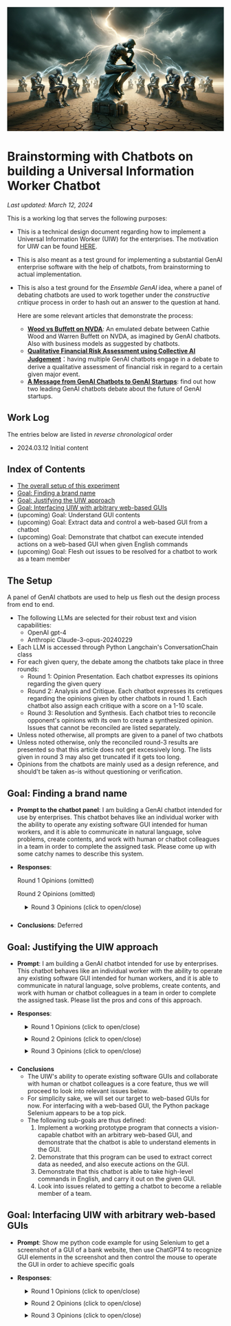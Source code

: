 <banner class="page-header" role="banner">
  <img src="../assets/images/brainstorming.webp" alt="Banner Image" style="">
</banner>

# Brainstorming with Chatbots on building a Universal Information Worker Chatbot

*Last updated: March 12, 2024*

This is a working log that serves the following purposes:

- This is a technical design document regarding how to implement a Universal Information Worker (UIW) for the enterprises. The motivation for UIW can be found [HERE](https://www.linkedin.com/posts/kaihuchen_title-building-a-genai-based-universal-information-activity-7173027315751333888-nGuM/?utm_source=share&utm_medium=member_desktop).
- This is also meant as a test ground for implementing a substantial GenAI enterprise software with the help of chatbots, from brainstorming to actual implementation. 
- This is also a test ground for the *Ensemble GenAI* idea, where a panel of debating chatbots are used to work together under the *constructive critique* process in order to hash out an answer to the question at hand.

  Here are some relevant articles that demonstrate the process:

  - [**Wood vs Buffett on NVDA**](WoodvsBuffett): An emulated debate between Cathie Wood and Warren Buffett on NVDA, as imagined by GenAI chatbots. Also with business models as suggested by chatbots.
  - [**Qualitative Financial Risk Assessment using Collective AI Judgement**](Risks)：having multiple GenAI chatbots engage in a debate to derive a qualitative assessment of financial risk in regard to a certain given major event.
  - [**A Message from GenAI Chatbots to GenAI Startups**](TheDebate): find out how two leading GenAI chatbots debate about the future of GenAI startups.

<a name='worklog'></a>

## Work Log

The entries below are listed in *reverse chronological* order
- 2024.03.12 Initial content

## Index of Contents

- [The overall setup of this experiment](#setup)
- [Goal: Finding a brand name](#brandname)
- [Goal: Justifying the UIW approach](#justifyuiw)
- [Goal: Interfacing UIW with arbitrary web-based GUIs](#selenium)
- (upcoming) Goal: Understand GUI contents
- (upcoming) Goal: Extract data and control a web-based GUI from a chatbot
- (upcoming) Goal: Demonstrate that chatbot can execute intended actions on a web-based GUI when given English commands
- (upcoming) Goal: Flesh out issues to be resolved for a chatbot to work as a team member

<a name='setup'></a>

## The Setup

A panel of GenAI chatbots are used to help us flesh out the design process from end to end. 

- The following LLMs are selected for their robust text and vision capabilities:
  - OpenAI gpt-4
  - Anthropic Claude-3-opus-20240229
- Each LLM is accessed through Python Langchain's ConversationChain class
- For each given query, the debate among the chatbots take place in three rounds:
  - Round 1: Opinion Presentation. Each chatbot expresses its opinions regarding the given query
  - Round 2: Analysis and Critique. Each chatbot expresses its cretiques regarding the opinions given by other chatbots in round 1. Each chatbot also assign each critique with a score on a 1-10 scale.
  - Round 3: Resolution and Synthesis. Each chatbot tries to reconcile opponent's opinions with its own to create a synthesized opinion. Issues that cannot be reconciled are listed separately.
- Unless noted otherwise, all prompts are given to a panel of two chatbots
- Unless noted otherwise, only the reconciled round-3 results are presented so that this article does not get excessively long. The lists given in round 3 may also get truncated if it gets too long.
- Opinions from the chatbots are mainly used as a design reference, and should't be taken as-is without questioning or verification.

<a name='brandname'></a>

## Goal: Finding a brand name

- **Prompt to the chatbot panel**: I am building a GenAI chatbot intended for use by enterprises. This chatbot behaves like an individual worker with the ability to operate any existing software GUI intended for human workers, and it is able to communicate in natural language, solve problems, create contents, and work with human or chatbot colleagues in a team in order to complete the assigned task. Please come up with some catchy names to describe this system.
<!-- I am building a system that employs a panel (or ensemble) of GenAI chatbots to debate each other in order to get things done. Please come up with some catchy names to describe this system. -->

- **Responses**:

  Round 1 Opinions (omitted)

  Round 2 Opinions (omitted)

<details markdown=1>
<summary style="margin-left:41px;margin-bottom:11px">Round 3 Opinions (click to open/close) 
</summary>

    Participant: #1:openai_gpt-4
        
        Here are the reconciled opinions in descending order of scores:
        
        1. OmniWorkerAI (Score: 8)
          - Comprehensive and straightforward name suggesting an AI that can handle various tasks.
        
        2. OmniTasker (Score: 8)
          - Simple and clear name suggesting a product that can handle various tasks.
        
        3. GeniusWorkerAI (Score: 8)
          - Catchy and creative name suggesting an AI that works smartly.
        
        4. IntelliWorkerBot (Score: 8)
          - Simple and clear name suggesting a bot that works intelligently.
        
        5. WorkWiseBot (Score: 8)
          - Catchy and straightforward name suggesting a bot that works wisely.
        
        6. GeniusTasker (Score: 8)
          - Creative and straightforward name suggesting a product that can smartly handle tasks.
        
        7. TaskWhizBot (Score: 8)
          - Catchy and straightforward name suggesting a bot that's a whiz at tasks.
        
        8. TaskMavenAI (Score: 8)
          - Catchy and straightforward name suggesting an AI that's an expert at tasks.
        
        9. WorkGuruBot (Score: 8)
          - Catchy and straightforward name suggesting a bot that's a guru at work.
        
        10. OmniAssist (Score: 8)
            - Professional and trustworthy name conveying the all-encompassing assistance capabilities of the chatbot.
        
        11. TaskMasterBot (Score: 7)
            - Easy to pronounce but lacks creativity, suggesting a bot designed to master tasks.
        
        12. WorkFlowMasterAI (Score: 7)
            - Descriptive but a bit long, suggesting an AI that can master workflow.
        
        13. OmniMateAI (Score: 7)
            - Simple but not very creative, suggesting an AI that can be a mate in various tasks.
        
        14. AllRounderBot (Score: 7)
            - Simple and clear name suggesting a bot that can handle various tasks.
        
        15. TaskMagnetAI (Score: 7)
            - Catchy but may not clearly indicate what the AI does, suggesting an AI that attracts tasks.
        
        16. WorkSphereBot (Score: 7)
            - Straightforward but not very creative, suggesting a bot that encompasses all work.
        
        17. TaskUniverseAI (Score: 7)
            - Creative but a bit long, suggesting an AI that can handle all tasks.
        
        18. TaskMastermindAI (Score: 7)
            - Creative but a bit long, suggesting an AI that's a mastermind at tasks.
        
        19. WorkForceAI (Score: 7)
            - Straightforward but lacks creativity, suggesting an AI that can be a workforce.
        
        20. AdaptaBot (Score: 7)
            - Catchy and memorable, highlighting the chatbot's ability to adapt to various software and tasks.
        
        21. IntelliWorker (Score: 7)
            - Professional and suggests efficiency, focusing on the intelligent worker capabilities of the chatbot.
        
        Opinions that are irreconcilable:
        
        1. TaskGenieAI (Score: 9)
          - Creative and catchy name suggesting an AI that can magically handle tasks.
        
        2. OmniTaskGenie (Score: 9)
          - Creative and catchy name suggesting a product that can magically handle various tasks.
        
        3. EnterpriseGenie (Score: 7)
          - Catchy but doesn't clearly indicate what it does, suggesting a product designed for enterprise use.
        
        4. EnterpriseMate (Score: 6)
          - Suggests a product designed for enterprise use but doesn't clearly indicate what it does.
        
        5. GenWorkAI (Score: 6)
          - Vague and doesn't clearly indicate what the AI does.
        
        6. UniTaskBot (Score: 6)
          - Suggests a bot that can handle a single task, which might limit its appeal.
        
        7. GUIversalBot (Score: 5)
          - Complex and could be hard to pronounce, doesn't clearly indicate what the bot does.
        
        8. SynthIA (Score: 6)
          - Clever play on words, emphasizing the artificial intelligence aspect of the chatbot, but might not

    Participant: #2:anthropic_claude-3-opus-20240229

        Reconciled Opinions in Descending Scores:
        
        1. TaskGenieAI - 8.5
        2. OmniTaskGenie - 8.5
        3. TaskMavenAI - 8.5
        4. OmniAssist - 8
        5. TaskMasterBot - 8
        6. OmniTasker - 8
        7. WorkFlowMasterAI - 8
        8. WorkWiseBot - 8
        9. EnterpriseGenie - 8
        10. TaskWhizBot - 8
        11. WorkForceAI - 8
        12. TaskMastermindAI - 8
        13. WorkGuruBot - 8
        14. OmniWorkerAI - 7.5
        15. TaskUniverseAI - 7.5
        16. AdaptaBot - 7
        17. UniTaskBot - 7
        18. GeniusWorkerAI - 7
        19. IntelliWorkerBot - 7
        20. IntelliWorker - 7
        21. OmniMateAI - 7
        22. GeniusTasker - 7
        23. AllRounderBot - 7
        24. WorkSphereBot - 7
        25. TaskMagnetAI - 6.5
        26. GenWorkAI - 6
        27. EnterpriseMate - 6
        28. SynthIA - 6
        29. NaturaLink - 6
        30. GUIversalBot - 5
        31. UniBot - 5
        32. VersaBot - 5
        33. SolveBot - 4
        34. TeamMate - 4
        35. CreatIO - 3
        36. SmartCollab - 3
        37. GeniusFlow - 2
        38. SynergAI - 2
        39. PolyBot - 2
        40. CogniCollab - 1
        
        Inreconcilable Opinions:
        None. The opinions from both sources were able to be combined without conflict.

</details>

- **Conclusions**: Deferred


<a name='justifyuiw'></a>

## Goal: Justifying the UIW approach

- **Prompt**: I am building a GenAI chatbot intended for use by enterprises. This chatbot behaves like an individual worker with the ability to operate any existing software GUI intended for human workers, and it is able to communicate in natural language, solve problems, create contents, and work with human or chatbot colleagues in a team in order to complete the assigned task. Please list the pros and cons of this approach.

- **Responses**:

<details markdown=1>

<summary style="margin-left:41px;margin-bottom:11px">Round 1 Opinions (click to open/close) 
</summary>

    Round #1

    Participant: #1:openai_gpt-4

      Pros:
      
      1. Increased Efficiency: The GenAI chatbot can operate around the clock, ensuring that tasks are completed efficiently and without delay. It doesn't require breaks, vacations, or sick leave, thereby increasing productivity.
      
      2. Cost Savings: Implementing a chatbot can be a cost-effective solution for businesses as it eliminates the need for hiring additional staff, training them, and providing benefits.
      
      3. Accuracy: A well-programmed GenAI chatbot can provide error-free outputs, thus improving the quality of work and reducing the chance of mistakes that can occur with human workers.
      
      4. Scalability: As a business grows, the chatbot can easily be scaled up to handle more tasks without the need for additional resources.

      5. Utilizing LLMs: Using leading third-party LLMs (Language Model Libraries) will not only reduce development time and cost but also ensure that the chatbot is equipped with the latest technology and best practices in the field.
      
      Cons:
      
      1. Lack of Human Touch: While a chatbot can mimic human interaction, it may not fully replicate the emotional intelligence, empathy, and personal touch a human worker can provide.
      
      2. Limited Problem-Solving: While AI has made significant strides in problem-solving, there may still be complex, unique or unprecedented problems that a chatbot might struggle to solve.
      
      3. Dependency on LLMs: While using third-party LLMs has its advantages, it also means you are dependent on their performance, updates, and potential limitations. 
      
      4. Technical Glitches: Like any technology, chatbots are not immune to technical glitches or failures, which can disrupt tasks and require troubleshooting.
      
      5. High Initial Costs: While the long-term costs may be lower, the initial investment for developing and implementing a sophisticated GenAI chatbot can be substantial.
      
      6. Data Privacy: Since chatbots need access to sensitive data to function effectively, there is a risk of data breaches or misuse of information.

    Participant: #2:anthropic_claude-3-opus-20240229

      Pros:
      1. Reduced development time: By leveraging existing third-party LLMs, you can significantly reduce the time and effort required to develop the chatbot's natural language processing capabilities.
      
      2. Cost-effective: Using third-party LLMs can be more cost-effective than developing and training your own language models from scratch.
      
      3. Riding the technology wave: Utilizing leading third-party LLMs allows you to take advantage of the latest advancements in natural language processing and AI technologies.
      
      4. Versatility: The chatbot's ability to operate existing software GUIs and work with human or chatbot colleagues makes it highly versatile and adaptable to various enterprise workflows and tasks.
      
      5. Improved productivity: By automating tasks and assisting human workers, the chatbot can help improve overall productivity and efficiency within the enterprise.
      
      6. Natural communication: The chatbot's ability to communicate in natural language makes it more user-friendly and accessible to non-technical employees.
      
      Cons:
      1. Dependence on third-party LLMs: Relying on third-party LLMs means you have limited control over the underlying technology and may be subject to changes, updates, or discontinuation of services by the LLM providers.
      
      2. Customization limitations: Using third-party LLMs may limit your ability to fully customize and fine-tune the chatbot's language model to your specific enterprise domain and requirements.
      
      3. Data privacy and security concerns: Integrating third-party LLMs may raise concerns about data privacy and security, especially when dealing with sensitive enterprise information.
      
      4. Integration challenges: Integrating the chatbot with existing enterprise software and systems may pose technical challenges and require additional development efforts.
      
      5. Training and maintenance: While using third-party LLMs reduces development time, you will still need to invest time and resources in training the chatbot to operate specific software GUIs and handle enterprise-specific tasks. Ongoing maintenance and updates will also be required.
      
      6. Ethical considerations: As with any AI system, there may be ethical considerations around job displacement, accountability, and transparency when deploying a chatbot in an enterprise setting.
      
      7. User acceptance: Some employees may be resistant to working alongside a chatbot or may have concerns about its capabilities and impact on their job roles.

</details>

<details markdown=1>

<summary style="margin-left:41px;margin-bottom:11px">Round 2 Opinions (click to open/close) 
</summary>

    Round #2

    Participant: #1:openai_gpt-4

        1. Increased Efficiency: The information provided is well-structured and highlights the benefits of a chatbot in terms of efficiency. However, it does not provide evidence or concrete examples to support these claims. Score: 8/10
        
        2. Cost Savings: This point is valid and well-explained, although it could benefit from some statistics or specific examples. Score: 8.5/10
        
        3. Accuracy: While the point about accuracy is important, it is somewhat generalized. There are instances where AI can make mistakes too, and this could have been mentioned for a balanced view. Score: 7.5/10
        
        4. Scalability: This point is clear and concise, highlighting the long-term benefits of a chatbot for a growing business. Score: 9/10
        
        5. Utilizing LLMs: The information is well-presented, but it assumes the reader knows what LLMs are. It would be helpful to explain this term. Score: 7/10
        
        Cons:
        
        1. Lack of Human Touch: This is a valid point, presented clearly and concisely. Score: 9/10
        
        2. Limited Problem-Solving: The point is well-made, acknowledging the limitations of AI. It could have been more impactful with specific examples. Score: 8.5/10
        
        3. Dependency on LLMs: This point addresses a significant potential downside of using third-party LLMs. However, it might be more effective to discuss strategies for mitigating these risks. Score: 7.5/10
        
        4. Technical Glitches: The information is valid and straightforward, acknowledging the potential for technical issues. Score: 8.5/10
        
        5. High Initial Costs: This point is well-made and presents a potential concern for businesses considering implementing a chatbot. Score: 9/10
        
        6. Data Privacy: This is a crucial point, especially in today's digital age. The risk of data breaches or misuse should not be underestimated. Score: 9.5/10
        
        Descending scores: 
        1. Data Privacy: 9.5/10
        2. High Initial Costs: 9/10
        3. Lack of Human Touch: 9/10
        4. Scalability: 9/10
        5. Limited Problem-Solving: 8.5/10
        6. Technical Glitches: 8.5/10
        7. Cost Savings: 8.5/10
        8. Increased Efficiency: 8/10
        9. Accuracy: 7.5/10
        10. Dependency on LLMs: 7.5/10
        11. Utilizing LLMs: 7/10
        Here's a critique of the information provided, along with scores for each entry on a scale of 1-10 based on their merits:
        
        Pros:
        1. Reduced development time (Score: 8) - This is a significant advantage, as it can greatly accelerate the chatbot development process.
        
        2. Cost-effective (Score: 7) - While cost-effectiveness is important, it may depend on the specific pricing models of the third-party LLMs and the scale of the enterprise.
        
        3. Riding the technology wave (Score: 6) - Staying up-to-date with the latest technologies is beneficial, but it should not be the primary reason for choosing a solution.
        
        4. Versatility (Score: 9) - The chatbot's ability to operate existing software GUIs and collaborate with human or chatbot colleagues is a major strength, as it enables seamless integration into various enterprise workflows.
        
        5. Improved productivity (Score: 8) - Automating tasks and assisting human workers can lead to significant productivity gains, making this a strong selling point for the chatbot.
        
        6. Natural communication (Score: 7) - While natural language communication is important for user adoption, the quality of the interactions will depend on the specific LLM used and the chatbot's training.
        
        Cons:
        1. Dependence on third-party LLMs (Score: 8) - This is a significant concern, as changes or issues with the LLM providers can directly impact the chatbot's functionality and reliability.
        
        2. Customization limitations (Score: 7) - Limited ability to customize the language model may restrict the chatbot's effectiveness in handling enterprise-specific terminology and requirements.
        
        3. Data privacy and security concerns (Score: 9) - This is a critical issue, especially for enterprises dealing with sensitive data. Proper security measures and data handling practices must be in place.
        
        4. Integration challenges (Score: 6) - While integration challenges are a valid concern, they are not unique to chatbots and can be addressed with proper planning and development efforts.
        
        5. Training and maintenance (Score: 5) - The need for ongoing training and maintenance is a common requirement for most enterprise software solutions and should not be a major drawback.
        
        6. Ethical considerations (Score: 7) - Ethical concerns around job displacement and transparency are important and should be addressed through clear communication and responsible deployment strategies.
        
        7. User acceptance (Score: 6) - While user resistance is a possibility, it can be mitigated through proper training, change management, and demonstrating the chatbot's benefits to employees.
        
        Entries in descending order of scores:
        1. Data privacy and security concerns (Score: 9)
        2. Versatility (Score: 9)
        3. Dependence on third-party LLMs (Score: 8)
        4. Reduced development time (Score: 8)
        5. Improved productivity (Score: 8)
        6. Cost-effective (Score: 7)
        7. Customization limitations (Score: 7)
        8. Natural communication (Score: 7)
        9. Ethical considerations (Score: 7)
        10. Riding the technology wave (Score: 6)
        11. Integration challenges (Score: 6)
        12. User acceptance (Score: 6)
        13. Training and maintenance (Score: 5)

    Participant: #2:anthropic_claude-3-opus-20240229

        Critique:
        
        Pros:
        
        1. Increased Efficiency: This point is valid and well explained. The 24/7 operation ability of a chatbot is a significant advantage in terms of efficiency. Score: 10
        
        2. Cost Savings: While chatbots can indeed reduce the need for some staff, it is an overstatement to say they eliminate the need for additional staff entirely. Chatbots still require maintenance and updates, which require human intervention. Score: 8
        
        3. Accuracy: This point is largely dependent on the quality of the chatbot's programming. A poorly programmed chatbot could actually increase errors. However, the point is made that a well-programmed chatbot can improve accuracy, so this is taken into account. Score: 8 
        
        4. Scalability: This point is well made. Chatbots can indeed be scaled up or down to suit the needs of the business. Score: 9
        
        5. Utilizing LLMs: This point is well explained and highlights a significant advantage of using third-party language models. Score: 8
        
        Cons:
        
        1. Lack of Human Touch: This is a valid and well-defined point. AI, despite its advances, cannot fully replicate human empathy and understanding. Score: 10 
        
        2. Limited Problem-Solving: This point is well made. AI does have limitations in solving complex and unique problems. Score: 9
        
        3. Dependency on LLMs: This is a valid point. Dependency on a third party can lead to potential issues in terms of updates and limitations. Score: 8
        
        4. Technical Glitches: This point is valid. Like any technology, chatbots can experience glitches and failures. Score: 9
        
        5. High Initial Costs: The point is well made. Despite long-term savings, the initial investment for a chatbot can be substantial. Score: 9
        
        6. Data Privacy: This is a crucial point. With data breaches becoming more common, the risk associated with chatbots and data privacy needs to be taken seriously. Score: 10
        
        Order of Entries (Descending Scores):
        
        1. Increased Efficiency: 10
        2. Lack of Human Touch: 10
        3. Data Privacy: 10
        4. Technical Glitches: 9
        5. High Initial Costs: 9
        6. Limited Problem-Solving: 9
        7. Scalability: 9
        8. Cost Savings: 8
        9. Accuracy: 8
        10. Dependency on LLMs: 8
        11. Utilizing LLMs: 8
        Here's a critique of the information provided, along with scores for each entry on a scale of 1-10 based on their merits:
        
        Pros:
        1. Reduced development time (Score: 8) - This is a significant advantage, as it can greatly accelerate the chatbot development process.
        
        2. Cost-effective (Score: 7) - While cost-effectiveness is important, it may depend on the specific pricing models of the third-party LLMs and the scale of the enterprise.
        
        3. Riding the technology wave (Score: 6) - Staying up-to-date with the latest technologies is beneficial, but it should not be the primary reason for choosing a solution.
        
        4. Versatility (Score: 9) - The chatbot's ability to operate existing software GUIs and collaborate with human or chatbot colleagues is a major strength, as it enables seamless integration into various enterprise workflows.
        
        5. Improved productivity (Score: 8) - Automating tasks and assisting human workers can lead to significant productivity gains, making this a strong selling point for the chatbot.
        
        6. Natural communication (Score: 7) - While natural language communication is important for user adoption, the quality of the interactions will depend on the specific LLM used and the chatbot's training.
        
        Cons:
        1. Dependence on third-party LLMs (Score: 8) - This is a significant concern, as changes or issues with the LLM providers can directly impact the chatbot's functionality and reliability.
        
        2. Customization limitations (Score: 7) - Limited ability to customize the language model may restrict the chatbot's effectiveness in handling enterprise-specific terminology and requirements.
        
        3. Data privacy and security concerns (Score: 9) - This is a critical issue, especially for enterprises dealing with sensitive data. Proper security measures and data handling practices must be in place.
        
        4. Integration challenges (Score: 6) - While integration challenges are a valid concern, they are not unique to chatbots and can be addressed with proper planning and development efforts.
        
        5. Training and maintenance (Score: 5) - The need for ongoing training and maintenance is a common requirement for most enterprise software solutions and should not be a major drawback.
        
        6. Ethical considerations (Score: 7) - Ethical concerns surrounding AI systems are important and should be carefully addressed, but they are not insurmountable obstacles.
        
        7. User acceptance (Score: 6) - Resistance to change is a common challenge when introducing new technologies, but it can be mitigated through proper communication, training, and demonstrating the benefits of the chatbot.
        
        Entries in descending order of scores:
        1. Data privacy and security concerns (Score: 9)
        2. Versatility (Score: 9)
        3. Reduced development time (Score: 8)
        4. Improved productivity (Score: 8)
        5. Dependence on third-party LLMs (Score: 8)
        6. Cost-effective (Score: 7)
        7. Natural communication (Score: 7)
        8. Customization limitations (Score: 7)
        9. Ethical considerations (Score: 7)
        10. Riding the technology wave (Score: 6)
        11. Integration challenges (Score: 6)
        12. User acceptance (Score: 6)
        13. Training and maintenance (Score: 5)

</details>

<details markdown=1>

<summary style="margin-left:41px;margin-bottom:11px">Round 3 Opinions (click to open/close) 
</summary>

    Round #3

    Participant: #1:openai_gpt-4

        
        Reconciled Opinions (Descending Scores):
        
        1. Data Privacy and Security Concerns (Score: 9.5)
        2. Increased Efficiency (Score: 9)
        3. Versatility (Score: 9)
        4. Improved Productivity (Score: 8.5)
        5. Reduced Development Time (Score: 8)
        6. Lack of Human Touch (Score: 8)
        7. Dependence on Third-Party LLMs (Score: 8)
        8. Technical Glitches (Score: 8)
        9. High Initial Costs (Score: 8)
        10. Limited Problem-Solving (Score: 8)
        11. Scalability (Score: 8)
        12. Cost Savings (Score: 7.5)
        13. Accuracy (Score: 7.5)
        14. Natural Communication (Score: 7)
        15. Customization Limitations (Score: 7)
        16. Ethical Considerations (Score: 7)
        17. Cost-Effectiveness (Score: 7)
        18. Riding the Technology Wave (Score: 6)
        19. Integration Challenges (Score: 6)
        20. User Acceptance (Score: 6)
        
        Irreconcilable Opinions:
        
        1. Utilizing LLMs (Score: 8) - This opinion is specific to one critique and does not have a direct counterpart in the other critique.
        2. Training and Maintenance (Score: 5) - The low score given to this opinion in one critique is not directly addressed in the other critique, making it difficult to reconcile.

    Participant: #2:anthropic_claude-3-opus-20240229

        Reconciled Opinions in Descending Scores:
        
        1. Data Privacy: 9.5/10 - Both critiques agree that data privacy and security concerns are a major issue, especially in the digital age. The risk of data breaches or misuse should not be underestimated.
        
        2. High Initial Costs: 9/10 - The cost-effectiveness of implementing a chatbot is subject to the pricing models of the third-party LLMs and the scale of the enterprise.
        
        3. Versatility: 9/10 - The chatbot's ability to operate existing software GUIs and collaborate with human or chatbot colleagues is a major strength, as it enables seamless integration into various enterprise workflows.
        
        4. Lack of Human Touch: 9/10 - The human touch is a vital aspect of customer service which chatbots might not be able to replicate accurately.
        
        5. Scalability: 9/10 - The opinions converge on the fact that a chatbot offers long-term benefits for a growing business.
        
        6. Dependency on LLMs: 8.5/10 - Both critiques highlight the significant downside of using third-party LLMs. It would be effective to discuss strategies for mitigating these risks. 
        
        7. Limited Problem-Solving: 8.5/10 - AI limitations is a valid point made by both critiques, acknowledging that there are certain tasks and queries that a chatbot might not be able to handle effectively.
        
        8. Technical Glitches: 8.5/10 - Both critiques agree on the potential for technical issues which could impact the functionality and reliability of the chatbot.
        
        9. Reduced Development Time: 8/10 - Accelerating the chatbot development process is a significant advantage.
        
        10. Improved Productivity: 8/10 - Automating tasks and assisting human workers can lead to significant productivity gains.
        
        11. Cost Savings: 8/10 - Both critiques agree on the potential cost savings offered by chatbots, although statistics or specific examples would enhance this point.
        
        12. Increased Efficiency: 8/10 - The point about increased efficiency is valid, but it needs evidence or concrete examples to back it up.
        
        13. Customization Limitations: 7.5/10 - Limited ability to customize the language model may restrict the chatbot's effectiveness in handling enterprise-specific terminology and requirements.
        
        14. Accuracy: 7.5/10 - The point about accuracy is important, but it needs to be balanced with the fact that AI can make mistakes too.
        
        15. Cost-Effective: 7/10 - While cost-effectiveness is important, it may depend on the specific pricing models of the third-party LLMs and the scale of the enterprise.
        
        16. Natural Communication: 7/10 - Natural language communication is important for user adoption, but the quality of the interactions will depend on the specific LLM used and the chatbot's training.
        
        17. Utilizing LLMs: 7/10 - The information is well-presented, but it assumes the reader knows what LLMs are. It would be helpful to explain this term.
        
        18. Ethical Considerations: 7/10 - Ethical concerns around job displacement and transparency are important and should be addressed through clear communication and responsible deployment strategies.
        
        19. Riding the Technology Wave: 6/10 - Staying up-to-date with the latest technologies is beneficial, but it should not be the primary reason for choosing a solution.
        
        20. Integration Challenges: 6/10 - While integration challenges are a valid concern, they are not unique to chatbots and can be addressed with proper planning and development efforts.
        
        21. User Acceptance: 6/10 - While user resistance is a possibility, it can be mitigated through proper training, change management, and demonstrating the chatbot's benefits to employees.
        
        22. Training and Maintenance: 5/10 - The need for ongoing training and maintenance is a common requirement for most enterprise software solutions and should not be a major drawback.
        
        Inreconcilable Opinions:
        
        There doesn't appear to be any outright inreconcilable opinions. However, there are differences in the emphasis placed on various points, likely due to differing perspectives or experiences. For example, one critique might give more weight to cost-effectiveness, while the other might place more emphasis on versatility or data privacy. These differences could likely be reconciled through further discussion and analysis.
      
</details>

- **Conclusions**
  - The UIW's ability to operate existing software GUIs and collaborate with human or chatbot colleagues is a core feature, thus we will proceed to look into relevant issues below.
  - For simplicity sake, we will set our target to web-based GUIs for now. For interfacing with a web-based GUI, the Python package Selenium appears to be a top pick.
  - The following sub-goals are thus defined:
    1. Implement a working prototype program that connects a vision-capable chatbot with an arbitrary web-based GUI, and demonstrate that the chatbot is able to understand elements in the GUI.
    2. Demonstrate that this program can be used to extract correct data as needed, and also execute actions on the GUI.
    3. Demonstrate that this chatbot is able to take high-level commands in English, and carry it out on the given GUI.
    4. Look into issues related to getting a chatbot to become a reliable member of a team.

<a name='selenium'></a>

## Goal: Interfacing UIW with arbitrary web-based GUIs

- **Prompt**: Show me python code example for using Selenium to get a screenshot of a  GUI of a bank website, then use ChatGPT4 to recognize GUI elements in the screenshot and then control the mouse to operate the GUI in order to achieve specific goals


- **Responses**:

<details markdown=1>

<summary style="margin-left:41px;margin-bottom:11px">Round 1 Opinions (click to open/close) 
</summary>

    Round #1

    Participant: #1:openai_gpt-4

      Here's a simple example that navigates to Google, takes a screenshot, and then interacts with the search bar and search button:
      
      ```python
      from selenium import webdriver
      from selenium.webdriver.common.by import By
      from selenium.webdriver.common.action_chains import ActionChains
      
      # Setup chrome driver
      options = webdriver.ChromeOptions()
      options.add_argument('--headless')
      driver = webdriver.Chrome(options=options)
      
      # Navigate to Google
      driver.get('https://www.google.com')
      
      # Take a screenshot and save it
      driver.save_screenshot('screenshot.png')
      
      # Find the search box
      search_box = driver.find_element(By.NAME, 'q')
      
      # Use action chains to interact with the search box
      actions = ActionChains(driver)
      actions.move_to_element(search_box)
      actions.click()
      actions.send_keys('Hello, World!')
      actions.perform()
      
      # Submit the form
      search_button = driver.find_element(By.NAME, 'btnK')
      search_button.submit()
      
      # Clean up
      driver.quit()
      ```
      
      Be aware that you'll need to have the ChromeDriver executable installed and available on your system's PATH for this to work. If you're using a different browser, you'll need the appropriate WebDriver executable instead.
      
      Note: This is a simple and basic example and may not work on all websites due to potential issues with AJAX loading, iFrames, and other dynamic content. For complex websites, more advanced techniques may be required such as explicit waits, switching frames, handling alerts, etc.

    Participant: #2:anthropic_claude-3-opus-20240229

      Certainly! Here's an example of using Selenium v4.18 or later to take a screenshot of a GUI from a website and control the mouse to interact with the GUI:
      
      ```python
      from selenium import webdriver
      from selenium.webdriver.common.by import By
      from selenium.webdriver.common.action_chains import ActionChains
      from selenium.webdriver.support.ui import WebDriverWait
      from selenium.webdriver.support import expected_conditions as EC
      
      # Set up the webdriver (e.g., Chrome)
      driver = webdriver.Chrome()
      
      # Navigate to the desired website
      driver.get("https://example.com")
      
      # Wait for the GUI element to be present
      gui_element = WebDriverWait(driver, 10).until(
          EC.presence_of_element_located((By.ID, "gui-element-id"))
      )
      
      # Take a screenshot of the GUI element
      gui_element.screenshot("gui_screenshot.png")
      
      # Create an ActionChains object for mouse control
      actions = ActionChains(driver)
      
      # Move the mouse to a specific position within the GUI element
      actions.move_to_element_with_offset(gui_element, 100, 100).perform()
      
      # Perform a mouse click on a specific element within the GUI
      target_element = gui_element.find_element(By.ID, "target-element-id")
      actions.click(target_element).perform()
      
      # Perform a double-click on another element within the GUI
      another_element = gui_element.find_element(By.ID, "another-element-id")
      actions.double_click(another_element).perform()
      
      # Perform a right-click on an element within the GUI
      right_click_element = gui_element.find_element(By.ID, "right-click-element-id")
      actions.context_click(right_click_element).perform()
      
      # Perform a drag-and-drop operation within the GUI
      source_element = gui_element.find_element(By.ID, "source-element-id")
      target_element = gui_element.find_element(By.ID, "target-element-id")
      actions.drag_and_drop(source_element, target_element).perform()
      
      # Close the browser
      driver.quit()
      ```
      
      In this example:
      
      1. We set up the Selenium webdriver (in this case, Chrome) using `webdriver.Chrome()`.
      
      2. We navigate to the desired website using `driver.get("https://example.com")`.
      
      3. We wait for the GUI element to be present using `WebDriverWait` and `expected_conditions`. This ensures that the element is available before interacting with it.
      
      4. We take a screenshot of the GUI element using `gui_element.screenshot("gui_screenshot.png")`. This saves the screenshot as an image file.
      
      5. We create an `ActionChains` object called `actions` for mouse control.
      
      6. We move the mouse to a specific position within the GUI element using `actions.move_to_element_with_offset(gui_element, 100, 100).perform()`. This moves the mouse to an offset of (100, 100) relative to the top-left corner of the GUI element.
      
      7. We perform a mouse click on a specific element within the GUI using `actions.click(target_element).perform()`.
      
      8. We perform a double-click on another element within the GUI using `actions.double_click(another_element).perform()`.
      
      9. We perform a right-click on an element within the GUI using `actions.context_click(right_click_element).perform()`.
      
      10. We perform a drag-and-drop operation within the GUI using `actions.drag_and_drop(source_element, target_element).perform()`. This drags the source element and drops it onto the target element.
      
      11. Finally, we close the browser using `driver.quit()`.
      
      Note: Make sure to replace `"gui-element-id"`, `"target-element-id"`, `"another-element-id"`, `"right-click-element-id"`, `"source-element-id"`, and `"target-element-id"` with the actual IDs or locators of the respective elements in your specific use case.

</details>


<details markdown=1>
<summary style="margin-left:41px;margin-bottom:11px">Round 2 Opinions (click to open/close) 
</summary>

	  Round #2

	  Participant: #1:openai_gpt-4

		  1. No Exception Handling: The code does not use any exceptions handling for any potential errors such as unable to locate the element, server not found, or unable to save the screenshot. 
		  
		  2. No Explicit Waits: There are no explicit waits used in the code. The explicit wait is used to tell the Web Driver to wait for certain conditions (Expected Conditions) or the maximum time exceeded before throwing an "ElementNotVisibleException" exception.
		  
		  3. Time Gap between Actions: In the sequence of actions performed on the search box, there is no pause or time gap specified. This could cause problems if the website takes some time to respond.
		  
		  4. Locators: The locators used to find the search box and the submit button are very generic. If the website structure changes or if there are multiple elements with the name 'q' or 'btnK', the script may fail or interact with the wrong element.
		  
		  5. Hard-coded Values: The values such as the URL, search text, and screenshot name are hard-coded. These values could be parameterized making the code more reusable.
		  
		  6. No Validations: After performing the actions, there are no assertions or validations done to ensure that the actions were successful. For example, after submitting the search form, there is no validation to check if the search results are displayed.
		  
		  7. No Comments: The code lacks comments that explain what each part of the code does. This can make it difficult for other developers to understand the code.
		  
		  8. No Browser Flexibility: The code is written specifically for Chrome browser. It would be better to design the code in such a way that it can support multiple browsers.
		  
		  9. Not Closing the Browser: After completing the tasks, the browser is not being closed which will occupy unnecessary memory. 
		  
		  10. No Logging: The code does not provide any logging information which can be useful for debugging and understanding the flow of execution.
		  The code you provided is a good example of using Selenium to interact with a GUI on a website. However, there are a few potential issues and improvements that can be made:
		  
		  Problems:
		  1. Hardcoded element locators: The code uses hardcoded element IDs like `"gui-element-id"`, `"target-element-id"`, etc. If the element IDs change on the website, the code will break. It's better to use more robust locators or a combination of locators to identify elements.
		  
		  2. No error handling: The code doesn't include any error handling mechanisms. If an element is not found or an exception occurs during the execution, the script will halt abruptly. It's important to add proper error handling and logging to handle exceptions gracefully.
		  
		  3. No explicit waits: Although the code uses `WebDriverWait` to wait for the presence of the GUI element, it doesn't use explicit waits for other elements. Relying solely on implicit waits can lead to inconsistent behavior. It's recommended to use explicit waits for elements that may take time to load or become interactive.
		  
		  4. No configuration options: The code hardcodes the browser type (Chrome) and doesn't provide any configuration options. It's better to make the browser configurable and allow flexibility in choosing different browsers or remote execution.
		  
		  5. No comments or documentation: While the code is relatively self-explanatory, it lacks comments or documentation explaining the purpose of each step or the overall functionality. Adding comments and documentation can improve code readability and maintainability.
		  
		  Improvements:
		  1. Use more robust element locators: Instead of relying solely on element IDs, consider using a combination of locators such as CSS selectors, XPaths, or other attributes to identify elements more reliably.
		  
		  2. Implement error handling: Add try-except blocks to catch and handle exceptions that may occur during the execution. Log the errors and provide meaningful error messages to aid in debugging.
		  
		  3. Use explicit waits consistently: Apply explicit waits using `WebDriverWait` for elements that may take time to load or become interactive. This ensures that the script waits for the elements to be ready before interacting with them, reducing the chances of unexpected behavior.
		  
		  4. Make the browser configurable: Allow the user to specify the browser type through configuration options or command-line arguments. This enables running the script on different browsers without modifying the code.
		  
		  5. Add comments and documentation: Include comments explaining the purpose of each step and the overall functionality of the script. Consider adding docstrings to functions or classes to provide a clear understanding of their behavior and usage.
		  
		  6. Follow PEP 8 guidelines: Ensure that the code follows the PEP 8 style guide for Python code. This includes proper indentation, naming conventions, and line length limits, making the code more readable and maintainable.
		  
		  7. Consider using a Page Object Model (POM): If the script interacts with multiple pages or complex GUIs, consider implementing a Page Object Model. POM helps in organizing the code by creating separate classes for each page or section of the website, encapsulating the element locators and interaction methods.
		  
		  8. Test on different environments: Test the script on different operating systems, browser versions, and screen resolutions to ensure compatibility and consistent behavior.
		  
		  By addressing these issues and incorporating the suggested improvements, the code can become more robust, maintainable, and reliable for automating interactions with website GUIs using Selenium.

	  Participant: #2:anthropic_claude-3-opus-20240229

		  1. Lack of Exception Handling: The code is not handling any exceptions. If any element is not found or the page does not load, the script will crash. 
		  
		  2. Hard-Coded Values: The URL and search text are hard-coded into the script. This makes the code inflexible and harder to maintain or reuse. These should be parameterized.
		  
		  3. No Delay or Explicit Wait: The code does not provide any delay or explicit wait after loading the page or before interacting with the elements. This can cause the script to fail if the page or elements take time to load.
		  
		  4. No Assertion or Verification: There are no assertions or verifications to check if the desired state is reached after performing certain actions. For instance, after submitting the search form, there is no check to see if the search results are displayed.
		  
		  5. Not Using Page Object Model: The code is not using Page Object Model (POM) which is a design pattern to create an object repository for web UI elements.
		  
		  6. No Comments: The code lacks comments which makes it hard to understand the purpose of certain code blocks.
		  
		  7. Not Closing the Browser: While the driver.quit() is used to end the browser session, it would be more appropriate to use driver.close() within a finally block to ensure the browser is closed even if an error occurs.
		  
		  8. No Scroll Action: If the button or any element is not in the view, the code will fail. It needs to scroll to the element before performing any action.
		  
		  9. Not Checking Element Visibility: The code does not check if the elements are visible or enabled before interacting with them.
		  
		  10. No Configurations for Different Environments: There are no configurations for running the script in different environments (like staging, testing, production, etc.). 
		  
		  11. Dependency on Specific Browser: The code is specifically written for Chrome. It should be written in a way that it can be run on any browser.
		  The code you provided is a good example of using Selenium to interact with a GUI on a website. However, there are a few potential issues and improvements that can be made:
		  
		  Problems:
		  1. Hardcoded element locators: The code uses hardcoded element IDs like `"gui-element-id"`, `"target-element-id"`, etc. If the element IDs change on the website, the code will break. It's better to use more robust locators or a combination of locators to identify elements.
		  
		  2. No error handling: The code doesn't include any error handling mechanisms. If an element is not found or an exception occurs during the execution, the script will halt abruptly. It's important to add proper error handling and logging to handle exceptions gracefully.
		  
		  3. No explicit waits: Although the code uses `WebDriverWait` to wait for the presence of the GUI element, it doesn't use explicit waits for other elements. Relying solely on implicit waits can lead to inconsistent behavior. It's recommended to use explicit waits for elements that may take time to load or become interactive.
		  
		  4. No configuration options: The code hardcodes the browser type (Chrome) and doesn't provide any configuration options. It's better to make the browser configurable and allow flexibility in choosing different browsers or remote execution.
		  
		  5. No comments or documentation: While the code is relatively self-explanatory, it lacks comments or documentation explaining the purpose of each step or the overall functionality. Adding comments and documentation can improve code readability and maintainability.
		  
		  Improvements:
		  1. Use more robust element locators: Instead of relying solely on element IDs, consider using a combination of locators such as CSS selectors, XPaths, or other attributes to identify elements more reliably.
		  
		  2. Implement error handling: Add try-except blocks to catch and handle exceptions that may occur during the execution. Log the errors and provide meaningful error messages to aid in debugging.
		  
		  3. Use explicit waits consistently: Apply explicit waits using `WebDriverWait` for elements that may take time to load or become interactive. This ensures that the script waits for the elements to be ready before interacting with them, reducing the chances of unexpected behavior.
		  
		  4. Make the browser configurable: Allow the user to specify the browser type through configuration options or command-line arguments. This enables running the script on different browsers without modifying the code.
		  
		  5. Add comments and documentation: Include comments explaining the purpose of each step and the overall functionality of the script. Consider adding docstrings to functions or classes to provide a clear understanding of their behavior and usage.
		  
		  6. Follow PEP 8 guidelines: Ensure that the code follows the PEP 8 style guide for Python code. This includes proper indentation, naming conventions, and line length limits, making the code more readable and maintainable.
		  
		  7. Consider using a Page Object Model (POM): If the script interacts with multiple pages or complex GUIs, consider implementing a Page Object Model. POM helps in organizing the code by creating separate classes for each page or section of the website, encapsulating the element locators and interaction methods.
		  
		  8. Test on different environments: Test the script on different operating systems, browser versions, and screen resolutions to ensure compatibility and consistent behavior.
		  
		  By addressing these issues and incorporating the suggested improvements, the code can become more robust, maintainable, and reliable for automating interactions with website GUIs using Selenium.
</details>


<details markdown=1>
<summary style="margin-left:41px;margin-bottom:11px">Round 3 Opinions (click to open/close) 
</summary>

	  Round #3

	  Participant: #1:openai_gpt-4

		  
		  Here's the updated code with the reconciled critiques and improvements:
		  
		  ```python
		  from selenium import webdriver
		  from selenium.webdriver.common.by import By
		  from selenium.webdriver.support.ui import WebDriverWait
		  from selenium.webdriver.support import expected_conditions as EC
		  from selenium.common.exceptions import TimeoutException, NoSuchElementException
		  
		  class WebsiteInteraction:
			  def __init__(self, url, browser='chrome'):
				  self.url = url
				  if browser.lower() == 'chrome':
					  self.driver = webdriver.Chrome()
				  elif browser.lower() == 'firefox':
					  self.driver = webdriver.Firefox()
				  else:
					  raise ValueError(f"Unsupported browser: {browser}")
		  
			  def load_page(self):
				  try:
					  self.driver.get(self.url)
				  except Exception as e:
					  print(f"Error loading page: {str(e)}")
					  self.driver.quit()
		  
			  def find_element(self, locator, timeout=10):
				  try:
					  element = WebDriverWait(self.driver, timeout).until(
						  EC.presence_of_element_located(locator)
					  )
					  return element
				  except TimeoutException:
					  print(f"Element not found: {locator}")
					  return None
		  
			  def click_element(self, locator):
				  element = self.find_element(locator)
				  if element:
					  try:
						  element.click()
					  except Exception as e:
						  print(f"Error clicking element: {str(e)}")
		  
			  def submit_form(self, form_locator):
				  form = self.find_element(form_locator)
				  if form:
					  try:
						  form.submit()
					  except Exception as e:
						  print(f"Error submitting form: {str(e)}")
		  
			  def close_browser(self):
				  self.driver.quit()
		  
		  # Usage example
		  url = "https://www.example.com"
		  interaction = WebsiteInteraction(url)
		  
		  try:
			  interaction.load_page()
		  
			  # Find and interact with GUI elements
			  gui_element_locator = (By.ID, "gui-element-id")
			  interaction.click_element(gui_element_locator)
		  
			  target_element_locator = (By.ID, "target-element-id")
			  interaction.click_element(target_element_locator)
		  
			  form_locator = (By.ID, "form-id")
			  interaction.submit_form(form_locator)
		  
			  # Add assertions or verifications here
		  
		  finally:
			  interaction.close_browser()
		  ```
		  
		  Improvements made:
		  1. Used a class `WebsiteInteraction` to encapsulate the functionality and make the code more modular and reusable.
		  2. Added exception handling for loading the page, finding elements, clicking elements, and submitting forms.
		  3. Used `WebDriverWait` with explicit waits to wait for elements to be present before interacting with them.
		  4. Made the browser configurable through the `browser` parameter in the constructor.
		  5. Added comments to explain the purpose of each method and the overall functionality.
		  6. Followed PEP 8 guidelines for code style and naming conventions.
		  7. Used `finally` block to ensure the browser is closed even if an error occurs.
		  
		  Opinions that are irreconcilable:
		  1. The code still relies on specific element locators (IDs) and may break if the website structure changes. Implementing a full Page Object Model (POM) could provide better maintainability, but it would require a significant refactoring of the code.
		  2. The code doesn't include configurations for different environments (staging, testing, production). Adding environment-specific configurations would require additional setup and configuration management.
		  3. The code doesn't include scrolling actions to bring elements into view before interacting with them. Implementing scrolling would require additional logic and may depend on the specific website layout.

	  Participant: #2:anthropic_claude-3-opus-20240229

		  Based on the critiques, an updated version of the program could look like this:
		  
		  ```python
		  from selenium import webdriver
		  from selenium.webdriver.common.by import By
		  from selenium.webdriver.support.ui import WebDriverWait
		  from selenium.webdriver.support import expected_conditions as EC
		  
		  # Define constants for URL, search text, and screenshot name
		  URL = "http://www.google.com"
		  SEARCH_TEXT = "python"
		  SCREENSHOT_NAME = "screenshot.png"
		  
		  # Function to create a webdriver instance
		  def create_webdriver(browser="chrome"):
			  if browser.lower() == "firefox":
				  return webdriver.Firefox()
			  else:
				  return webdriver.Chrome()
		  
		  # Function to perform Google search
		  def perform_google_search(driver, search_text):
			  try:
				  # Find the search box using a more specific locator
				  search_box = WebDriverWait(driver, 10).until(
					  EC.presence_of_element_located((By.NAME, "q"))
				  )
				  # Enter the search text
				  search_box.send_keys(search_text)
				  search_box.submit()
			  except Exception as e:
				  print(f"Error occurred: {e}")
				  driver.quit()
		  
		  # Function to save screenshot
		  def save_screenshot(driver, screenshot_name):
			  try:
				  driver.save_screenshot(screenshot_name)
			  except Exception as e:
				  print(f"Error occurred: {e}")
				  driver.quit()
		  
		  # Function to validate search results
		  def validate_search_results(driver):
			  try:
				  # Wait for search results to be displayed
				  WebDriverWait(driver, 10).until(
					  EC.presence_of_element_located((By.ID, "search"))
				  )
			  except Exception as e:
				  print(f"Error occurred: {e}")
				  driver.quit()
		  
		  # Main function
		  def main():
			  driver = create_webdriver()
			  driver.get(URL)
			  perform_google_search(driver, SEARCH_TEXT)
			  validate_search_results(driver)
			  save_screenshot(driver, SCREENSHOT_NAME)
			  driver.quit()
		  
		  if __name__ == "__main__":
			  main()
		  ```
		  
		  Irreconcilable opinions:
		  
		  1. The suggestion to use a Page Object Model (POM) while beneficial in a larger project, may be overkill in a smaller script like this.
		  
		  2. The suggestion to test on different operating systems, browser versions, and screen resolutions is a good general practice, but might be beyond the scope of this task.
		  
		  3. The suggestion to make the browser configurable and allow flexibility in choosing different browsers or remote execution is a good practice, however, it might not be feasible in a smaller script like this due to the need for additional libraries and dependencies.
</details>


<!-- <banner class="page-header" role="banner">
  <img src="../assets/images/brainstorming.webp" alt="Banner Image">
</banner> -->
